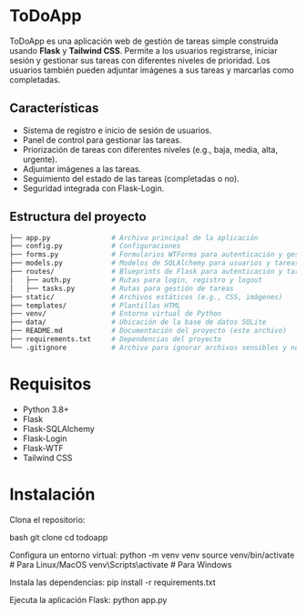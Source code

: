 # ToDoApp

ToDoApp es una aplicación web de gestión de tareas simple construida usando **Flask** y **Tailwind CSS**. Permite a los usuarios registrarse, iniciar sesión y gestionar sus tareas con diferentes niveles de prioridad. Los usuarios también pueden adjuntar imágenes a sus tareas y marcarlas como completadas.

## Características

- Sistema de registro e inicio de sesión de usuarios.
- Panel de control para gestionar las tareas.
- Priorización de tareas con diferentes niveles (e.g., baja, media, alta, urgente).
- Adjuntar imágenes a las tareas.
- Seguimiento del estado de las tareas (completadas o no).
- Seguridad integrada con Flask-Login.

## Estructura del proyecto


```bash
├── app.py               # Archivo principal de la aplicación
├── config.py            # Configuraciones
├── forms.py             # Formularios WTForms para autenticación y gestión de tareas
├── models.py            # Modelos de SQLAlchemy para usuarios y tareas
├── routes/              # Blueprints de Flask para autenticación y tareas
│   ├── auth.py          # Rutas para login, registro y logout
│   ├── tasks.py         # Rutas para gestión de tareas
├── static/              # Archivos estáticos (e.g., CSS, imágenes)
├── templates/           # Plantillas HTML
├── venv/                # Entorno virtual de Python
├── data/                # Ubicación de la base de datos SQLite
├── README.md            # Documentación del proyecto (este archivo)
├── requirements.txt     # Dependencias del proyecto
└── .gitignore           # Archivo para ignorar archivos sensibles y no necesarios
```
# Requisitos
- Python 3.8+
- Flask
- Flask-SQLAlchemy
- Flask-Login
- Flask-WTF
- Tailwind CSS

# Instalación

Clona el repositorio:

bash
git clone 
cd todoapp

Configura un entorno virtual:
python -m venv venv
source venv/bin/activate   # Para Linux/MacOS
venv\Scripts\activate      # Para Windows

Instala las dependencias:
pip install -r requirements.txt

Ejecuta la aplicación Flask:
python app.py

